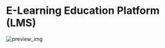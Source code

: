 # E-Learning Education Platform (LMS)


<img src="https://github.com/gokarna123-goku/e-learning-system/assets/70308228/9bed7f25-c348-40ee-b1b7-6be91ee343cd" alt="preview_img" />


 
 
